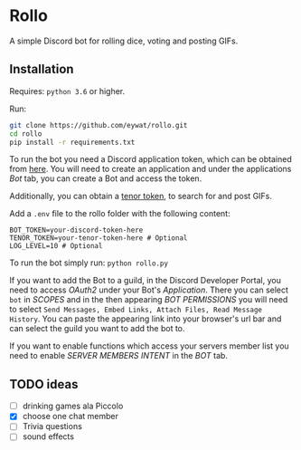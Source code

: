 # Rollo
A simple Discord bot for rolling dice, voting and posting GIFs.

## Installation 
Requires: `python 3.6` or higher. 

Run:
```bash
git clone https://github.com/eywat/rollo.git
cd rollo 
pip install -r requirements.txt
```
To run the bot you need a Discord application token, which can be obtained from [here](https://discord.com/developers/applications).
You will need to create an application and under the applications _Bot_ tab, you can create a Bot and access the token. 

Additionally, you can obtain a [tenor token](https://tenor.com/developer/keyregistration), to search for and post GIFs. 

Add a `.env` file to the rollo folder with the following content: 
```
BOT_TOKEN=your-discord-token-here
TENOR_TOKEN=your-tenor-token-here # Optional
LOG_LEVEL=10 # Optional
```

To run the bot simply run: `python rollo.py`

If you want to add the Bot to a guild, in the Discord Developer Portal, you need to access _OAuth2_ under your Bot's _Application_. There you can select `bot` in _SCOPES_ and in the then appearing _BOT PERMISSIONS_ you will need to select `Send Messages, Embed Links, Attach Files, Read Message History`. You can paste the appearing link into your browser's url bar and can select the guild you want to add the bot to. 

If you want to enable functions which access your servers member list you need to enable _SERVER MEMBERS INTENT_ in the _BOT_ tab.

## TODO ideas
- [ ] drinking games ala Piccolo
- [x] choose one chat member
- [ ] Trivia questions
- [ ] sound effects
